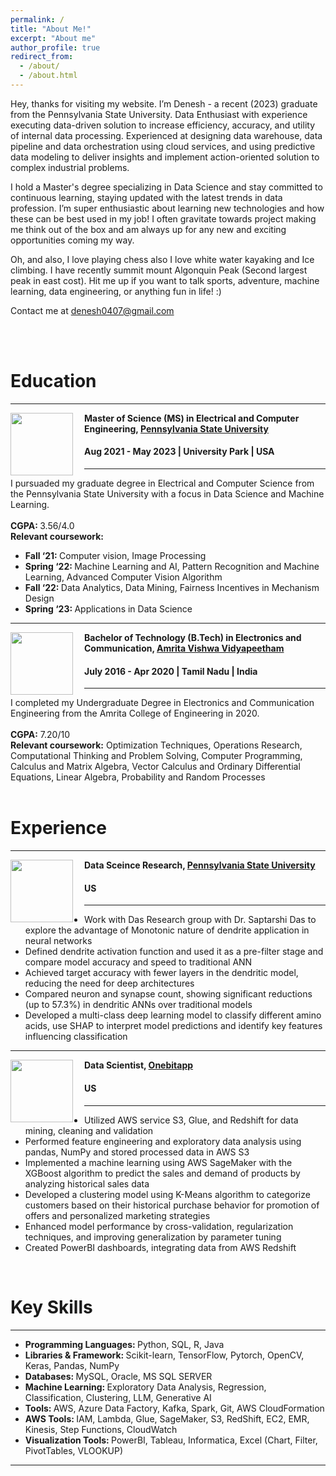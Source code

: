 ```yaml
---
permalink: /
title: "About Me!"
excerpt: "About me"
author_profile: true
redirect_from: 
  - /about/
  - /about.html
---
```

Hey, thanks for visiting my website. I’m Denesh - a recent (2023) graduate from the Pennsylvania State University. Data Enthusiast with  experience executing data-driven solution to increase efficiency, accuracy, and utility of internal data processing. Experienced at designing data warehouse, data pipeline and data orchestration using cloud services, and using predictive data modeling to deliver insights and implement action-oriented solution to complex industrial problems.

I hold a Master's degree specializing in Data Science and stay committed to continuous learning, staying updated with the latest trends in data profession. I’m super enthusiastic about learning new technologies and how these can be best used in my job! I often gravitate towards project making me think out of the box and am always up for any new and exciting opportunities coming my way.

Oh, and also, I love playing chess also I love white water kayaking and Ice climbing. I have recently summit mount Algonquin Peak (Second largest peak in east cost). Hit me up if you want to talk sports, adventure, machine learning, data engineering, or anything fun in life! :) 

Contact me at denesh0407@gmail.com

<br> <br>
# Education
-----
<img align="left" height="100" width="100" src="http://deneshkumarmn.github.io/ds/images/pennstate.png" style="padding-right:15px">

**Master of Science (MS) in Electrical and Computer Engineering, [Pennsylvania State University](https://www.psu.edu/)**
#### Aug 2021 - May 2023 | University Park | USA

-----
I pursuaded my graduate degree in Electrical and Computer Science from the Pennsylvania State University with a focus in Data Science and Machine Learning. <br> <br>
<strong>CGPA: </strong> 3.56/4.0 <br>
<strong>Relevant coursework:</strong>
* <strong>Fall ‘21: </strong>Computer vision, Image Processing <br>
* <strong>Spring ‘22: </strong>Machine Learning and AI, Pattern Recognition and Machine Learning, Advanced Computer Vision Algorithm <br>
* <strong>Fall ‘22: </strong>Data Analytics, Data Mining, Fairness Incentives in Mechanism Design <br>
* <strong>Spring ‘23: </strong>Applications in Data Science  <br>

-----
<img align="left" height="100" width="100" src="http://deneshkumarmn.github.io/ds/images/amrita.png" style="padding-right:15px">

**Bachelor of Technology (B.Tech) in Electronics and Communication, [Amrita Vishwa Vidyapeetham](https://www.amrita.edu/)**
#### July 2016 - Apr 2020 | Tamil Nadu | India

-----
I completed my Undergraduate Degree in Electronics and Communication Engineering from the Amrita College of Engineering in 2020. <br> <br>
<strong>CGPA:</strong> 7.20/10 <br> 
<strong>Relevant coursework:</strong> Optimization Techniques, Operations Research, Computational Thinking and Problem Solving, Computer Programming, Calculus and Matrix Algebra, Vector Calculus and Ordinary Differential Equations, Linear Algebra, Probability and Random Processes<br>
<br>
# Experience
-----
<img align="left" height="100" width="100" src="http://deneshkumarmn.github.io/ds/images/pennstate.png" style="padding-right:15px">

**Data Sceince Research, [Pennsylvania State University](https://www.psu.edu/)** 
#### US
----- 
*	Work with Das Research group with Dr. Saptarshi Das to explore the advantage of Monotonic nature of dendrite application in
neural networks
*	Defined dendrite activation function and used it as a pre-filter stage and compare model accuracy and speed to traditional ANN
*	Achieved target accuracy with fewer layers in the dendritic model, reducing the need for deep architectures
*	Compared neuron and synapse count, showing significant reductions (up to 57.3%) in dendritic ANNs over traditional models
*	Developed a multi-class deep learning model to classify different amino acids, use SHAP to interpret model predictions and
identify key features influencing classification

-----
<img align="left" height="100" width="100" src="http://deneshkumarmn.github.io/ds/images/onebit.png" style="padding-right:15px">

**Data Scientist, [Onebitapp](https://onebitapp.com)** 
#### US 
-----
*	Utilized AWS service S3, Glue, and Redshift for data mining, cleaning and validation
* Performed feature engineering and exploratory data analysis using pandas, NumPy and stored processed data in AWS S3
* Implemented a machine learning using AWS SageMaker with the XGBoost algorithm to predict the sales and demand of
products by analyzing historical sales data
* Developed a clustering model using K-Means algorithm to categorize customers based on their historical purchase behavior
for promotion of offers and personalized marketing strategies
*	Enhanced model performance by cross-validation, regularization techniques, and improving generalization by parameter tuning
*	Created PowerBI dashboards, integrating data from AWS Redshift
<br>

# Key Skills
----
* <strong> Programming Languages: </strong>  Python, SQL, R, Java <br>
* <strong> Libraries & Framework: </strong> Scikit-learn, TensorFlow, Pytorch, OpenCV, Keras, Pandas, NumPy <br>
* <strong> Databases: </strong> MySQL, Oracle, MS SQL SERVER <br>
* <strong> Machine Learning: </strong> Exploratory Data Analysis, Regression, Classification, Clustering, LLM, Generative AI <br>
* <strong> Tools: </strong> AWS, Azure Data Factory, Kafka, Spark, Git, AWS CloudFormation <br>
* <strong> AWS Tools: </strong> IAM, Lambda, Glue, SageMaker, S3, RedShift, EC2, EMR, Kinesis, Step Functions, CloudWatch <br>
* <strong> Visualization Tools: </strong>  PowerBI, Tableau, Informatica, Excel (Chart, Filter, PivotTables, VLOOKUP) <br>

----
